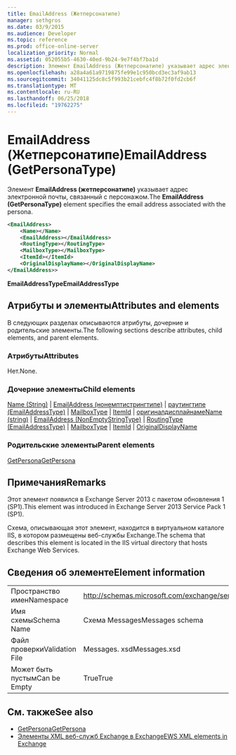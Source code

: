 ```yaml
---
title: EmailAddress (Жетперсонатипе)
manager: sethgros
ms.date: 03/9/2015
ms.audience: Developer
ms.topic: reference
ms.prod: office-online-server
localization_priority: Normal
ms.assetid: 052055b5-4630-40ed-9b24-9e7f4bf7ba1d
description: Элемент EmailAddress (Жетперсонатипе) указывает адрес электронной почты, связанный с персонажом.
ms.openlocfilehash: a28a4a61a9719875fe99e1c950bcd3ec3af9ab13
ms.sourcegitcommit: 34041125dc8c5f993b21cebfc4f8b72f0fd2cb6f
ms.translationtype: MT
ms.contentlocale: ru-RU
ms.lasthandoff: 06/25/2018
ms.locfileid: "19762275"
---
```

# <a name="emailaddress-getpersonatype"></a><span data-ttu-id="1a4f9-103">EmailAddress (Жетперсонатипе)</span><span class="sxs-lookup"><span data-stu-id="1a4f9-103">EmailAddress (GetPersonaType)</span></span>

<span data-ttu-id="1a4f9-104">Элемент **EmailAddress (жетперсонатипе)** указывает адрес электронной почты, связанный с персонажом.</span><span class="sxs-lookup"><span data-stu-id="1a4f9-104">The **EmailAddress (GetPersonaType)** element specifies the email address associated with the persona.</span></span> 
  
```XML
<EmailAddress>
    <Name></Name>
    <EmailAddress></EmailAddress>
    <RoutingType></RoutingType>
    <MailboxType></MailboxType>
    <ItemId></ItemId>
    <OriginalDisplayName></OriginalDisplayName>
</EmailAddress>>
```

 <span data-ttu-id="1a4f9-105">**EmailAddressType**</span><span class="sxs-lookup"><span data-stu-id="1a4f9-105">**EmailAddressType**</span></span>
## <a name="attributes-and-elements"></a><span data-ttu-id="1a4f9-106">Атрибуты и элементы</span><span class="sxs-lookup"><span data-stu-id="1a4f9-106">Attributes and elements</span></span>

<span data-ttu-id="1a4f9-107">В следующих разделах описываются атрибуты, дочерние и родительские элементы.</span><span class="sxs-lookup"><span data-stu-id="1a4f9-107">The following sections describe attributes, child elements, and parent elements.</span></span>
  
### <a name="attributes"></a><span data-ttu-id="1a4f9-108">Атрибуты</span><span class="sxs-lookup"><span data-stu-id="1a4f9-108">Attributes</span></span>

<span data-ttu-id="1a4f9-109">Нет.</span><span class="sxs-lookup"><span data-stu-id="1a4f9-109">None.</span></span>
  
### <a name="child-elements"></a><span data-ttu-id="1a4f9-110">Дочерние элементы</span><span class="sxs-lookup"><span data-stu-id="1a4f9-110">Child elements</span></span>

<span data-ttu-id="1a4f9-111">[Name (String)](name-string.md) | [EmailAddress (нонемптистрингтипе)](emailaddress-nonemptystringtype.md) | [раутингтипе (EmailAddressType)](routingtype-emailaddresstype.md) | [MailboxType](mailboxtype.md) | [ItemId](itemid.md) | [оригиналдисплайнаме](originaldisplayname.md)</span><span class="sxs-lookup"><span data-stu-id="1a4f9-111">[Name (string)](name-string.md) | [EmailAddress (NonEmptyStringType)](emailaddress-nonemptystringtype.md) | [RoutingType (EmailAddressType)](routingtype-emailaddresstype.md) | [MailboxType](mailboxtype.md) | [ItemId](itemid.md) | [OriginalDisplayName](originaldisplayname.md)</span></span>
  
### <a name="parent-elements"></a><span data-ttu-id="1a4f9-112">Родительские элементы</span><span class="sxs-lookup"><span data-stu-id="1a4f9-112">Parent elements</span></span>

[<span data-ttu-id="1a4f9-113">GetPersona</span><span class="sxs-lookup"><span data-stu-id="1a4f9-113">GetPersona</span></span>](getpersona.md)
  
## <a name="remarks"></a><span data-ttu-id="1a4f9-114">Примечания</span><span class="sxs-lookup"><span data-stu-id="1a4f9-114">Remarks</span></span>

<span data-ttu-id="1a4f9-115">Этот элемент появился в Exchange Server 2013 с пакетом обновления 1 (SP1).</span><span class="sxs-lookup"><span data-stu-id="1a4f9-115">This element was introduced in Exchange Server 2013 Service Pack 1 (SP1).</span></span>
  
<span data-ttu-id="1a4f9-116">Схема, описывающая этот элемент, находится в виртуальном каталоге IIS, в котором размещены веб-службы Exchange.</span><span class="sxs-lookup"><span data-stu-id="1a4f9-116">The schema that describes this element is located in the IIS virtual directory that hosts Exchange Web Services.</span></span>
  
## <a name="element-information"></a><span data-ttu-id="1a4f9-117">Сведения об элементе</span><span class="sxs-lookup"><span data-stu-id="1a4f9-117">Element information</span></span>

|||
|:-----|:-----|
|<span data-ttu-id="1a4f9-118">Пространство имен</span><span class="sxs-lookup"><span data-stu-id="1a4f9-118">Namespace</span></span>  <br/> |http://schemas.microsoft.com/exchange/services/2006/messages  <br/> |
|<span data-ttu-id="1a4f9-119">Имя схемы</span><span class="sxs-lookup"><span data-stu-id="1a4f9-119">Schema Name</span></span>  <br/> |<span data-ttu-id="1a4f9-120">Схема Messages</span><span class="sxs-lookup"><span data-stu-id="1a4f9-120">Messages schema</span></span>  <br/> |
|<span data-ttu-id="1a4f9-121">Файл проверки</span><span class="sxs-lookup"><span data-stu-id="1a4f9-121">Validation File</span></span>  <br/> |<span data-ttu-id="1a4f9-122">Messages. xsd</span><span class="sxs-lookup"><span data-stu-id="1a4f9-122">Messages.xsd</span></span>  <br/> |
|<span data-ttu-id="1a4f9-123">Может быть пустым</span><span class="sxs-lookup"><span data-stu-id="1a4f9-123">Can be Empty</span></span>  <br/> |<span data-ttu-id="1a4f9-124">True</span><span class="sxs-lookup"><span data-stu-id="1a4f9-124">True</span></span>  <br/> |
   
## <a name="see-also"></a><span data-ttu-id="1a4f9-125">См. также</span><span class="sxs-lookup"><span data-stu-id="1a4f9-125">See also</span></span>

- [<span data-ttu-id="1a4f9-126">GetPersona</span><span class="sxs-lookup"><span data-stu-id="1a4f9-126">GetPersona</span></span>](getpersona.md)
- [<span data-ttu-id="1a4f9-127">Элементы XML веб-служб Exchange в Exchange</span><span class="sxs-lookup"><span data-stu-id="1a4f9-127">EWS XML elements in Exchange</span></span>](ews-xml-elements-in-exchange.md)

